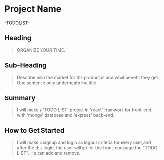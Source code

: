 # Project Name #
   -TODOLIST-
 
## Heading ##
  > ORGANIZE YOUR TIME.

## Sub-Heading ##
  > Describe who the market for the product is and what benefit they get. One sentence only underneath the title.

## Summary ##
  > I will make a 'TODO LIST' project in 'react' framwork for front-end, with 'mongo' database and 'express' back-end.

## How to Get Started ##
   > I will make a signup and login an logout criteria for every user,and after the this login, the user will go for the front-end page the "TODO LIST". He can add and remove.
